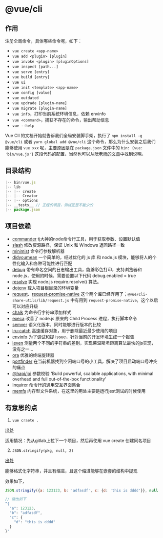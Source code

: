 # @vue/cli

## 作用

注册全局命令，具体哪些命令呢，如下：

- `vue create <app-name>`
- `vue add <plugin> [plugin]`
- `vue invoke <plugin> [pluginOptions] `
- `vue inspect [path...]`
- `vue serve [entry]`
- `vue build [entry]`
- `vue ui`
- `vue init <template> <app-name>  `
- `vue config [value]`
- `vue outdated`
- `vue updrade [plugin-name]  `
- `vue migrate [plugin-name]`
- `vue info`，打印当前系统环境信息，依赖 envinfo
- `vue <command>`，捕获不存在的命令，输出帮助信息
- `vue --help`

Vue ClI 的文档开始就告诉我们全局安装脚手架，执行了 `npm install -g @vue/cli` 或者 `yarn global add @vue/cli` 这个命令，那么为什么安装之后我们能够使用 `vue xxx` 呢，主要原因是在 `package.json` 文件中的 `bin: {vue: 'bin/vue.js'}` 这段代码的配置，当然也可以从[阮老师的文章](https://www.ruanyifeng.com/blog/2015/05/command-line-with-node.html)中找到说明。

## 目录结构

```js
|-- bin/vue.js
|-- lib
|-- |-- create
|-- |-- Creator
|-- |-- options
|-- __tests__ // 正经的项目，测试还是不能少的
|-- package.json
```

## 项目依赖

- [commander](https://github.com/tj/commander.js) tj大神的node命令行工具，用于获取参数、设置默认值
- [slash](https://github.com/sindresorhus/slash) 修改资源路径，保证 Unix 和 Windows 返回路径一致
- [minimist](https://github.com/substack/minimist) 命令行参数解析器
- [didyoumean](https://github.com/dcporter/didyoumean.js) 一个简单的，经过优化的 js 库 和 node.js 模块，能够将人的个性化输入和各种可能性进行匹配
- [debug](https://github.com/visionmedia/debug) 带有命名空间的日志输出工具，能够彩色打印，支持浏览器和node.js，使用的时候，需要设置以下代码 debug.enabled = true
- [resolve](https://github.com/browserify/resolve) 实现 node.js require.resolve() 算法。
- [dotenv](https://github.com/motdotla/dotenv) 载入项目根目录的环境变量
- [request](https://github.com/request/request)、[request-promise-native](https://github.com/request/request-promise-native) 这个两个库已经弃用了；`@vue/cli-share-utils/lib/request.js` 中有用到 `request-promise-native`，这个以后可以对应升级
- [chalk](https://github.com/chalk/chalk) 为命令行字符串添加样式
- [execa](https://github.com/sindresorhus/execa) 改善了 node.js 原来的 Child Process 进程，执行脚本命令
- [semver](https://github.com/npm/node-semver) 语义化版本，同时能够进行版本的比较
- [lru-catch](https://github.com/isaacs/node-lru-cache) 高速缓存对象，用于删除最近最少使用的项目
- [envinfo](https://github.com/tabrindle/envinfo) 为了调试和提 issue，针对当前的开发环境生成一个报告
- [leven](https://github.com/sindresorhus/leven) 测量两个不同的字符串的差别，实现莱温斯坦距离算法最快的js实现，没有之一...
- [ora](https://github.com/sindresorhus/ora) 优雅的终端旋转器
- [portfinder](https://github.com/http-party/node-portfinder) 在当前机器找到空闲端口号的小工具，解决了项目启动端口号冲突的痛点
- [@hapi/joi](https://github.com/hapijs/hapi) 参数校验 'Build powerful, scalable applications, with minimal overhead and full out-of-the-box functionality'
- [Inquirer](https://github.com/SBoudrias/Inquirer.js) 命令行的通用交互界面集合
- [memfs](https://github.com/streamich/memfs) 内存型文件系统，在这里的用处主要是运行jest测试的时候使用

## 有意思的点

1. `vue craete .`

[出处](https://github.com/vuejs/vue-cli/blob/2531d10086b0e1740cf83a6be7094bba112b6f68/packages/@vue/cli/lib/create.js#L16)

适用情况：先从gitlab上拉下一个项目，然后再使用 vue create 创建同名项目

2. `JSON.stringify(pkg, null, 2)`

[出处](https://github.com/vuejs/vue-cli/blob/773f8a47e9acd58abbd3a3821a906be550b4c010/packages/@vue/cli/lib/Creator.js#L159)

能够格式化字符串，并且有缩进，且这个缩进能够在嵌套的结构中提现

效果如下，
```js
JSON.stringify({a: 123123, b: 'adfasdf', c: {d: 'this is dddd'}}, null , 2)

// 输出如下 
"{
  "a": 123123,
  "b": "adfasdf",
  "c": {
    "d": "this is dddd"
  }
}"

```